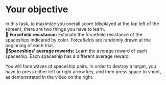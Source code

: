 # Your objective 
In this task, to maximize you overall score (displayed at the top left of the screen), there are two things you have to learn. <br>
🌌 **Forcefield resistance:** Estimate the forcefield resistance of the spaceships indicated by color. Forcefields are randomly drawn at the beginning of each trial. 
<br>
🚀**Spaceships' average rewards:** Learn the average reward of each spaceship. Each spaceship has a different average reward. 

You will face waves of spaceship pairs. 
In order to destroy a target, you have to press either left or right arrow key, and then press space to shoot, as demonstrated in the video on the right.  

<!---
admonition=<div class="admonition warning">
	<p class="title">Warning</p>
	<p class="content">You can only shoot one spaceship per wave of 2!</p>
</div>
<br>
<div class="admonition notice">
	<p class="title">Notice</p>
	<p class="content">The spaceships fall down the screen for approximately 5 seconds. If you don't shoot, they will leave the screen, and you will lose an opportunity to gain points.</p>
</div>
--->

<!--- 
video=1.mp4
--->

<!---
display=flex
--->